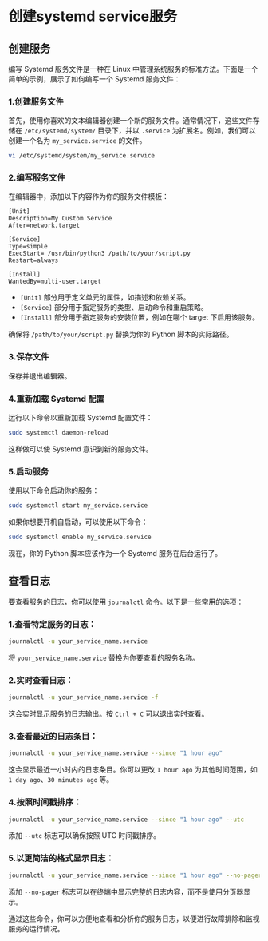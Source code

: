 # 创建systemd service服务

## 创建服务

编写 Systemd 服务文件是一种在 Linux 中管理系统服务的标准方法。下面是一个简单的示例，展示了如何编写一个 Systemd 服务文件：

### 1.创建服务文件

首先，使用你喜欢的文本编辑器创建一个新的服务文件。通常情况下，这些文件存储在 `/etc/systemd/system/` 目录下，并以 `.service` 为扩展名。例如，我们可以创建一个名为 `my_service.service` 的文件。

```bash
vi /etc/systemd/system/my_service.service
```

### 2.编写服务文件

在编辑器中，添加以下内容作为你的服务文件模板：

```plaintext
[Unit]
Description=My Custom Service
After=network.target

[Service]
Type=simple
ExecStart= /usr/bin/python3 /path/to/your/script.py
Restart=always

[Install]
WantedBy=multi-user.target
```

* `[Unit]` 部分用于定义单元的属性，如描述和依赖关系。
* `[Service]` 部分用于指定服务的类型、启动命令和重启策略。
* `[Install]` 部分用于指定服务的安装位置，例如在哪个 target 下启用该服务。

确保将 `/path/to/your/script.py` 替换为你的 Python 脚本的实际路径。

### 3.保存文件

保存并退出编辑器。

### 4.重新加载 Systemd 配置

运行以下命令以重新加载 Systemd 配置文件：

```bash
sudo systemctl daemon-reload
```

这样做可以使 Systemd 意识到新的服务文件。

### 5.启动服务

使用以下命令启动你的服务：

```bash
sudo systemctl start my_service.service
```

如果你想要开机自启动，可以使用以下命令：

```bash
sudo systemctl enable my_service.service
```

现在，你的 Python 脚本应该作为一个 Systemd 服务在后台运行了。

## 查看日志

要查看服务的日志，你可以使用 `journalctl` 命令。以下是一些常用的选项：

### 1.**查看特定服务的日志**：

```bash
journalctl -u your_service_name.service
```

将 `your_service_name.service` 替换为你要查看的服务名称。

### 2.**实时查看日志**：

```bash
journalctl -u your_service_name.service -f
```

这会实时显示服务的日志输出。按 `Ctrl + C` 可以退出实时查看。

### 3.**查看最近的日志条目**：

```bash
journalctl -u your_service_name.service --since "1 hour ago"
```

这会显示最近一小时内的日志条目。你可以更改 `1 hour ago` 为其他时间范围，如 `1 day ago`、`30 minutes ago` 等。

### 4.**按照时间戳排序**：

```bash
journalctl -u your_service_name.service --since "1 hour ago" --utc
```

添加 `--utc` 标志可以确保按照 UTC 时间戳排序。

### 5.**以更简洁的格式显示日志**：

```bash
journalctl -u your_service_name.service --since "1 hour ago" --no-pager
```

添加 `--no-pager` 标志可以在终端中显示完整的日志内容，而不是使用分页器显示。

通过这些命令，你可以方便地查看和分析你的服务日志，以便进行故障排除和监视服务的运行情况。
